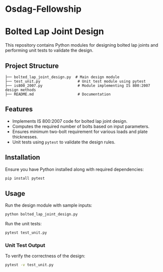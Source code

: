 # Osdag-Fellowship

# Bolted Lap Joint Design

This repository contains Python modules for designing bolted lap joints and performing unit tests to validate the design.

## Project Structure

```
├── bolted_lap_joint_design.py  # Main design module
├── test_unit.py                 # Unit test module using pytest
├── is800_2007.py                # Module implementing IS 800:2007 design methods
├── README.md                    # Documentation
```

## Features
- Implements IS 800:2007 code for bolted lap joint design.
- Computes the required number of bolts based on input parameters.
- Ensures minimum two-bolt requirement for various loads and plate thicknesses.
- Unit tests using `pytest` to validate the design rules.

## Installation
Ensure you have Python installed along with required dependencies:
```sh
pip install pytest
```

## Usage
Run the design module with sample inputs:
```sh
python bolted_lap_joint_design.py
```

Run the unit tests:
```sh
pytest test_unit.py
```


### Unit Test Output
To verify the correctness of the design:
```sh
pytest -v test_unit.py
```

